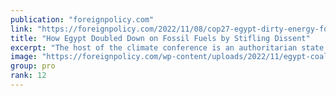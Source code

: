 ```yaml
---
publication: "foreignpolicy.com"
link: "https://foreignpolicy.com/2022/11/08/cop27-egypt-dirty-energy-fossil-fuels-environment-dissent/"
title: "How Egypt Doubled Down on Fossil Fuels by Stifling Dissent"
excerpt: "The host of the climate conference is an authoritarian state that depends on dirty energy and forcibly silences its domestic environmentalist movement."
image: "https://foreignpolicy.com/wp-content/uploads/2022/11/egypt-coal-pollution.jpg?w=1000"
group: pro
rank: 12
---
```

